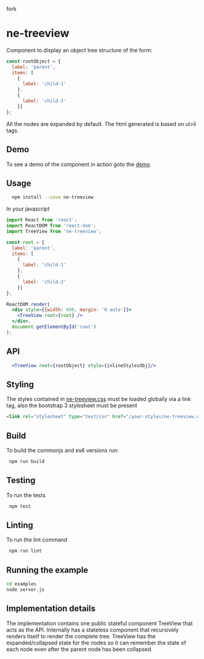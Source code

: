 fork 
# ne-treeview

Component to display an object tree structure of the form:

```javascript
const rootObject = {
  label: 'parent',
  items: [
    {
      label: 'child-1'
    },
    {
      label: 'child-2'
    }]
};
```
All the nodes are expanded by default. The html generated is based on ul&gt;li tags.

## Demo
To see a demo of the component in action goto the [demo](https://ne-treeview-demo.firebaseapp.com/)

## Usage
```bash
  npm install --save ne-treeview
```
In your javascript
```jsx
import React from 'react';
import ReactDOM from 'react-dom';
import TreeView from 'ne-treeview';

const root = {
  label: 'parent',
  items: [
    {
      label: 'child-1'
    },
    {
      label: 'child-2'
    }]
};

ReactDOM.render(
  <div style={{width: 600, margin: '0 auto'}}>
    <TreeView root={root} />
  </div>,
  document.getElementById('root')
);
```
## API
```jsx
  <TreeView root={rootObject} style={inlineStylesObj}/>
```

## Styling
The styles contained in [ne-treeview.css](./ne-treeview.css) must be loaded globally via a link tag, also the bootstrap 3 stylesheet must be present

```html
<link rel="stylesheet" type="text/css" href="/your-styles/ne-treeview.css">
```

## Build
To build the commonjs and es6 versions run:
```bash
 npm run build
```

## Testing
To run the tests
```bash
 npm test
```
## Linting
To run the lint command
```bash
 npm run lint
```
## Running the example
 ```bash
 cd examples
 node server.js
```
## Implementation details
The implementation contains one public stateful component TreeView that acts as the API. Internally has a stateless component that recursively renders itself to render the complete tree.
TreeView has the expanded/collapsed state for the nodes so it can remember the state of each node even after the parent node has been collapsed.
